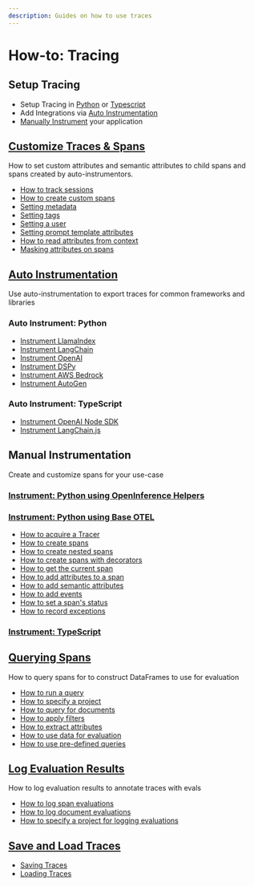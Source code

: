 ```yaml
---
description: Guides on how to use traces
---
```


# How-to: Tracing

## Setup Tracing

* Setup Tracing in [Python](./#instrument-python-using-openinference-helpers) or [Typescript](setup-tracing/javascript.md)
* Add Integrations via [Auto Instrumentation](../integrations-tracing/)
* [Manually Instrument](./#instrument-python) your application

## [Customize Traces & Spans](add-metadata/customize-spans.md)

How to set custom attributes and semantic attributes to child spans and spans created by auto-instrumentors.

* [How to track sessions](setup-tracing/setup-sessions.md)
* [How to create custom spans](setup-tracing/custom-spans.md)
* [Setting metadata](add-metadata/customize-spans.md#using_metadata)
* [Setting tags](add-metadata/customize-spans.md#specifying-tags)
* [Setting a user](add-metadata/customize-spans.md#using_user)
* [Setting prompt template attributes](add-metadata/customize-spans.md#specifying-the-prompt-template)
* [How to read attributes from context](add-metadata/customize-spans.md#using_attributes)
* [Masking attributes on spans](advanced/masking-span-attributes.md)

## [Auto Instrumentation](../integrations-tracing/)

Use auto-instrumentation to export traces for common frameworks and libraries

### Auto Instrument: Python

* [Instrument LlamaIndex](../integrations-tracing/llamaindex.md)
* [Instrument LangChain](../integrations-tracing/langchain.md)
* [Instrument OpenAI](../integrations-tracing/dspy.md)
* [Instrument DSPy](../integrations-tracing/dspy.md)
* [Instrument AWS Bedrock](../integrations-tracing/bedrock.md)
* [Instrument AutoGen](../integrations-tracing/autogen-support.md)

### Auto Instrument: TypeScript

* [Instrument OpenAI Node SDK](../integrations-tracing/openai-node-sdk.md)
* [Instrument LangChain.js](../integrations-tracing/langchain.js.md)

## Manual Instrumentation

Create and customize spans for your use-case

### [Instrument: Python using OpenInference Helpers](setup-tracing/instrument-python.md)

### [Instrument: Python using Base OTEL](./#instrument-python-using-base-otel)

* [How to acquire a Tracer](setup-tracing/custom-spans.md#acquire-tracer)
* [How to create spans](setup-tracing/custom-spans.md#creating-spans)
* [How to create nested spans](setup-tracing/custom-spans.md#creating-nested-spans)
* [How to create spans with decorators](setup-tracing/custom-spans.md#creating-spans-with-decorators)
* [How to get the current span](setup-tracing/custom-spans.md#get-the-current-span)
* [How to add attributes to a span](setup-tracing/custom-spans.md#add-attributes-to-a-span)
* [How to add semantic attributes](setup-tracing/custom-spans.md#add-semantic-attributes)
* [How to add events](setup-tracing/custom-spans.md#adding-events)
* [How to set a span's status](setup-tracing/custom-spans.md#set-span-status)
* [How to record exceptions](setup-tracing/custom-spans.md#record-exceptions-in-spans)

### [Instrument: TypeScript](broken-reference)

## [Querying Spans](importing-and-exporting-traces/extract-data-from-spans.md)

How to query spans for to construct DataFrames to use for evaluation

* [How to run a query](importing-and-exporting-traces/extract-data-from-spans.md#how-to-run-a-query)
* [How to specify a project](importing-and-exporting-traces/extract-data-from-spans.md#how-to-specify-a-project)
* [How to query for documents](importing-and-exporting-traces/extract-data-from-spans.md#querying-for-retrieved-documents)
* [How to apply filters](importing-and-exporting-traces/extract-data-from-spans.md#filtering-spans)
* [How to extract attributes](importing-and-exporting-traces/extract-data-from-spans.md#extracting-span-attributes)
* [How to use data for evaluation](importing-and-exporting-traces/extract-data-from-spans.md#how-to-use-data-for-evaluation)
* [How to use pre-defined queries](importing-and-exporting-traces/extract-data-from-spans.md#predefined-queries)

## [Log Evaluation Results](./#log-evaluation-results)

How to log evaluation results to annotate traces with evals

* [How to log span evaluations](feedback-and-annotations/llm-evaluations.md#span-evaluations)
* [How to log document evaluations](feedback-and-annotations/llm-evaluations.md#document-evaluations)
* [How to specify a project for logging evaluations](feedback-and-annotations/llm-evaluations.md#specifying-a-project-for-the-evaluations)

## [Save and Load Traces](importing-and-exporting-traces/extract-data-from-spans.md)

* [Saving Traces](importing-and-exporting-traces/extract-data-from-spans.md)
* [Loading Traces](importing-and-exporting-traces/importing-existing-traces.md)
